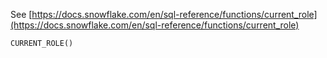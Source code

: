See [https://docs.snowflake.com/en/sql-reference/functions/current_role](https://docs.snowflake.com/en/sql-reference/functions/current_role)
```
CURRENT_ROLE()
```
